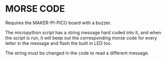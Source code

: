 # MORSE CODE
Requires the MAKER-PI-PICO board with a buzzer.

The micropython script has a string message hard coded into it, and when the script is run, it will beep out the corresponding morse code for every letter in the message and flash the built in LED too.

The string must be changed in the code to read a different message.